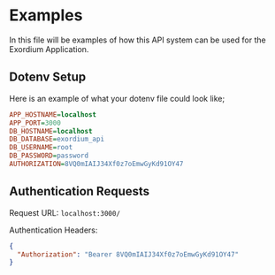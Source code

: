 # Examples

In this file will be examples of how this API system can be used for the Exordium Application.

## Dotenv Setup

Here is an example of what your dotenv file could look like;

```ini
APP_HOSTNAME=localhost
APP_PORT=3000
DB_HOSTNAME=localhost
DB_DATABASE=exordium_api
DB_USERNAME=root
DB_PASSWORD=password
AUTHORIZATION=8VQ0mIAIJ34Xf0z7oEmwGyKd91OY47
```

## Authentication Requests

Request URL: `localhost:3000/`

Authentication Headers:
```json
{
  "Authorization": "Bearer 8VQ0mIAIJ34Xf0z7oEmwGyKd91OY47"
}
```

```json

```
